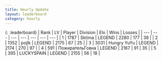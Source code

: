 ```yaml
---
title: Hourly Update
layout: leaderboard
category: hourly
---
```


{: .leaderboard}
| Rank | LV | Player | Division | Elo | Wins | Losses |
| --- | --- | --- | --- | --- | --- | --- |
| <span data-change="0">1</span> | 1787 | <span title="ID: 353063">Sktima</span> | LEGEND | <span data-change="0">2280</span> | <span data-change="0">177</span> | <span data-change="0">38</span> |
| <span data-change="1">2</span> | 1352 | <span title="ID: 4783">pojlk</span> | LEGEND | <span data-change="3">2175</span> | <span data-change="1">67</span> | <span data-change="0">25</span> |
| <span data-change="-1">3</span> | 3031 | <span title="ID: 164871">Hungry YuYu</span> | LEGEND | <span data-change="0">2174</span> | <span data-change="0">270</span> | <span data-change="0">97</span> |
| <span data-change="0">4</span> | 591 | <span title="ID: 402846">ПожирательГовна</span> | LEGEND | <span data-change="0">2167</span> | <span data-change="0">91</span> | <span data-change="0">35</span> |
| <span data-change="0">5</span> | 395 | <span title="ID: 623829">LUCKYSPAIN</span> | LEGEND | <span data-change="0">2155</span> | <span data-change="0">56</span> | <span data-change="0">18</span> |